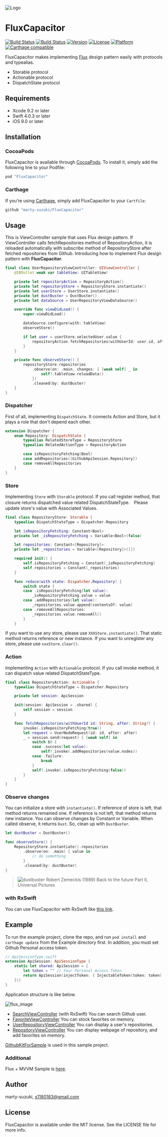 ![Logo](./Images/Logo.png)

# FluxCapacitor

[![Build Status](https://www.bitrise.io/app/da28e1f04e6fe024/status.svg?token=bvDkmuaRPMxKy8BewHLGzA)](https://www.bitrise.io/app/da28e1f04e6fe024)
[![Build Status](https://travis-ci.org/marty-suzuki/FluxCapacitor.svg?branch=master)](https://travis-ci.org/marty-suzuki/FluxCapacitor)
[![Version](https://img.shields.io/cocoapods/v/FluxCapacitor.svg?style=flat)](http://cocoapods.org/pods/FluxCapacitor)
[![License](https://img.shields.io/cocoapods/l/FluxCapacitor.svg?style=flat)](http://cocoapods.org/pods/FluxCapacitor)
[![Platform](https://img.shields.io/cocoapods/p/FluxCapacitor.svg?style=flat)](http://cocoapods.org/pods/FluxCapacitor)
[![Carthage compatible](https://img.shields.io/badge/Carthage-compatible-4BC51D.svg?style=flat)](https://github.com/Carthage/Carthage)

FluxCapacitor makes implementing [Flux](https://facebook.github.io/flux/) design pattern easily with protocols and typealias.

- Storable protocol
- Actionable protocol
- DispatchState protocol

## Requirements

- Xcode 9.2 or later
- Swift 4.0.3 or later
- iOS 9.0 or later

## Installation

### CocoaPods

FluxCapacitor is available through [CocoaPods](http://cocoapods.org). To install
it, simply add the following line to your Podfile:

```ruby
pod "FluxCapacitor"
```

### Carthage

If you’re using [Carthage](https://github.com/Carthage/Carthage), simply add FluxCapacitor to your `Cartfile`:

```ruby
github "marty-suzuki/FluxCapacitor"
```

## Usage

This is ViewController sample that uses Flux design pattern. If ViewController calls fetchRepositories method of RepositoryAction, it is reloaded automatically with subscribe method of RepositoryStore after fetched repositories from Github. Introducing how to implement Flux design pattern with **FluxCapacitor**.

```swift
final class UserRepositoryViewController: UIViewController {
    @IBOutlet weak var tableView: UITableView!

    private let repositoryAction = RepositoryAction()
    private let repositoryStore = RepositoryStore.instantiate()
    private let userStore = UserStore.instantiate()
    private let dustBuster = DustBuster()
    private let dataSource = UserRepositoryViewDataSource()

    override func viewDidLoad() {
        super.viewDidLoad()

        dataSource.configure(with: tableView)
        observeStore()

        if let user = userStore.selectedUser.value {
            repositoryAction.fetchRepositories(withUserId: user.id, after: nil)
        }
    }

    private func observeStore() {
        repositoryStore.repositories
            .observe(on: .main, changes: { [weak self] _ in
                self?.tableView.reloadData()
            })
            .cleaned(by: dustBuster)
    }
}
```

### Dispatcher

First of all, implementing `DispatchState`. It connects Action and Store, but it plays a role that don't depend each other.

```swift
extension Dispatcher {
    enum Repository: DispatchState {
        typealias RelatedStoreType = RepositoryStore
        typealias RelatedActionType = RepositoryAction

        case isRepositoryFetching(Bool)
        case addRepositories([GithubApiSession.Repository])
        case removeAllRepositories
    }
}
```

### Store

Implementing `Store` with `Storable` protocol. If you call register method, that closure returns dispatched value related DispatchStateType.　Please update store's value with Associated Values.

```swift
final class RepositoryStore: Storable {
    typealias DispatchStateType = Dispatcher.Repository

    let isRepositoryFetching: Constant<Bool>
    private let _isRepositoryFetching = Variable<Bool>(false)

    let repositories: Constant<[Repository]>
    private let _repositories = Variable<[Repository]>([])

    required init() {
        self.isRepositoryFetching = Constant(_isRepositoryFetching)
        self.repositories = Constant(_repositories)
    }

    func reduce(with state: Dispatcher.Repository) {
        switch state {
        case .isRepositoryFetching(let value):
            _isRepositoryFetching.value = value
        case .addRepositories(let value):
            _repositories.value.append(contentsOf: value)
        case .removeAllRepositories:
            _repositories.value.removeAll()
        }
    }
```

If you want to use any store, please use `XXXStore.instantiate()`. That static method returns reference or new instance.
If you want to unregister any store, please use `xxxStore.clear()`.

### Action

Implementing `Action` with `Actionable` protocol. If you call invoke method, it can dispatch value related DispatchStateType.

```swift
final class RepositoryAction: Actionable {
    typealias DispatchStateType = Dispatcher.Repository

    private let session: ApiSession

    init(session: ApiSession = .shared) {
        self.session = session
    }

    func fetchRepositories(withUserId id: String, after: String?) {
        invoke(.isRepositoryFetching(true))
        let request = UserNodeRequest(id: id, after: after)
        _ = session.send(request) { [weak self] in
            switch $0 {
            case .success(let value):
                self?.invoke(.addRepositories(value.nodes))
            case .failure:
                break
            }
            self?.invoke(.isRepositoryFetching(false))
        }
    }
}
```

### Observe changes

You can initialize a store with `instantiate()`. If reference of store is left, that method returns remained one. If reference is not left, that method returns new instance.
You can observe changes by Constant or Variable. When called observe, it returns `Dust`. So, clean up with `DustBuster`.

```swift
let dustBuster = DustBuster()

func observeStore() {
    RepositoryStore.instantiate().repositories
        .observe(on: .main) { value in
            // do something
        }
        .cleaned(by: dustBuster)
}
```

> ![dustbuster](./Images/dustbuster.png)
	Robert Zemeckis (1989) Back to the future Part II, Universal Pictures

### with RxSwift

You can use FluxCapacitor with RxSwift like [this link](./Examples/Flux/FluxCapacitorSample/Sources/Common/Flux/User/UserStore.swift).

## Example

To run the example project, clone the repo, and run `pod install` and `carthage update` from the Example directory first. In addition, you must set Github Personal access token.

```swift
// ApiSessionType.swift
extension ApiSession: ApiSessionType {
    static let shared: ApiSession = {
        let token = "" // Your Personal Access Token
        return ApiSession(injectToken: { InjectableToken(token: token) })
    }()
}
```

Application structure is like below.

![flux_image](./Images/flux_image.png)

- [SearchViewController](./Examples/Flux/FluxCapacitorSample/Sources/UI/Search) (with RxSwift) You can search Github user.
- [FavoriteViewController](./Examples/Flux/FluxCapacitorSample/Sources/UI/Favorite) You can stock favorites on memory.
- [UserRepositoryViewController](./Examples/Flux/FluxCapacitorSample/Sources/UI/UserRepository) You can display a user's repositories.
- [RepositoryViewController](./Examples/Flux/FluxCapacitorSample/Sources/UI/Repository) You can display webpage of repository, and add favorites on memory.

[GithubKitForSample](https://github.com/marty-suzuki/GithubKitForSample) is used in this sample project.

### Additional

Flux + MVVM Sample is [here](./Examples/Flux+MVVM).

## Author

marty-suzuki, s1180183@gmail.com

## License

FluxCapacitor is available under the MIT license. See the LICENSE file for more info.

